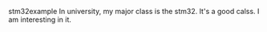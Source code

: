 stm32example
In university, my major class is the stm32.
It's a good calss. I am interesting in it.

